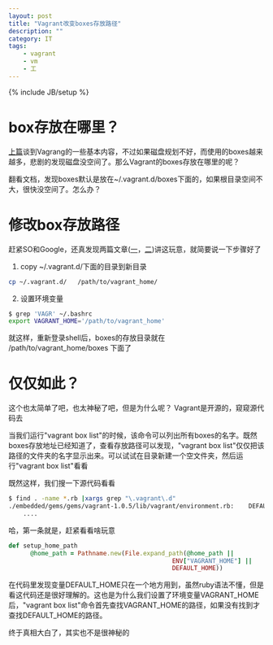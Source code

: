 ```yaml
---
layout: post
title: "Vagrant改变boxes存放路径"
description: ""
category: IT
tags: 
    - vagrant
    - vm
    - 工
---
```

{% include JB/setup %}


# box存放在哪里？

[上篇](http://www.linbo.org/blog/2013/01/06/intro-vagrant/)谈到Vagrang的一些基本内容，不过如果磁盘规划不好，而使用的boxes越来越多，悲剧的发现磁盘没空间了。那么Vagrant的boxes存放在哪里的呢？

翻看文档，发现boxes默认是放在~/.vagrant.d/boxes下面的，如果根目录空间不大，很快没空间了。怎么办？

#  修改box存放路径

赶紧SO和Google，还真发现两篇文章([一](http://stackoverflow.com/questions/14733681/vagrant-d-outside-of-the-home-folder)，[二](http://emptysquare.net/blog/moving-virtualbox-and-vagrant-to-an-external-drive/))讲这玩意，就简要说一下步骤好了

1. copy ~/.vagrant.d/下面的目录到新目录  

```bash
cp ~/.vagrant.d/   /path/to/vagrant_home/
```

2. 设置环境变量

```bash
$ grep 'VAGR' ~/.bashrc 
export VAGRANT_HOME='/path/to/vagrant_home'
```

就这样，重新登录shell后，boxes的存放目录就在  /path/to/vagrant_home/boxes 下面了


# 仅仅如此？

这个也太简单了吧，也太神秘了吧，但是为什么呢？ Vagrant是开源的，窥窥源代码去

当我们运行"vagrant box list"的时候，该命令可以列出所有boxes的名字。既然boxes存放地址已经知道了，查看存放路径可以发现，"vagrant box list"仅仅把该路径的文件夹的名字显示出来。可以试试在目录新建一个空文件夹，然后运行"vagrant box list"看看

既然这样，我们搜一下源代码看看

```bash
$ find . -name *.rb |xargs grep "\.vagrant\.d"
./embedded/gems/gems/vagrant-1.0.5/lib/vagrant/environment.rb:    DEFAULT_HOME = "~/.vagrant.d"
    ....
```

哈，第一条就是，赶紧看看啥玩意

```ruby
def setup_home_path
      @home_path = Pathname.new(File.expand_path(@home_path ||
                                             ENV["VAGRANT_HOME"] ||
                                             DEFAULT_HOME))
```

在代码里发现变量DEFAULT_HOME只在一个地方用到，虽然ruby语法不懂，但是看这代码还是很好理解的。这也是为什么我们设置了环境变量VAGRANT\_HOME后，"vagrant box list"命令首先查找VAGRANT_HOME的路径，如果没有找到才查找DEFAULT_HOME的路径。

终于真相大白了，其实也不是很神秘的
